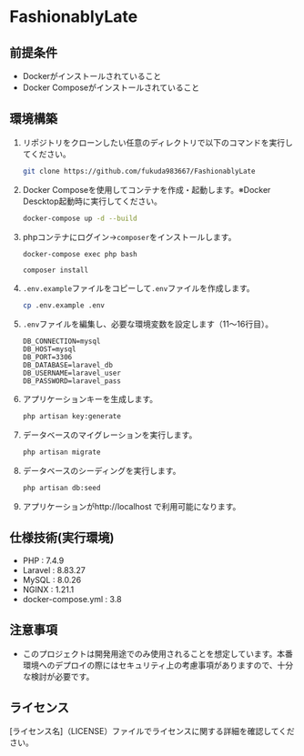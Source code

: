 # FashionablyLate

## 前提条件

- Dockerがインストールされていること
- Docker Composeがインストールされていること

## 環境構築

1. リポジトリをクローンしたい任意のディレクトリで以下のコマンドを実行してください。

    ```bash
    git clone https://github.com/fukuda983667/FashionablyLate
    ```

2. Docker Composeを使用してコンテナを作成・起動します。※Docker Descktop起動時に実行してください。

    ```bash
    docker-compose up -d --build
    ```

3. phpコンテナにログイン→`composer`をインストールします。

    ```bash
    docker-compose exec php bash
    ```
    ```
    composer install
    ```

2. `.env.example`ファイルをコピーして`.env`ファイルを作成します。

    ```bash
    cp .env.example .env
    ```

3. `.env`ファイルを編集し、必要な環境変数を設定します（11～16行目）。

   ```
   DB_CONNECTION=mysql
   DB_HOST=mysql
   DB_PORT=3306
   DB_DATABASE=laravel_db
   DB_USERNAME=laravel_user
   DB_PASSWORD=laravel_pass
   ```

7. アプリケーションキーを生成します。

    ```bash
    php artisan key:generate
    ```

8. データベースのマイグレーションを実行します。

    ```bash
    php artisan migrate
    ```

8. データベースのシーディングを実行します。

    ```bash
    php artisan db:seed
    ```

9. アプリケーションがhttp://localhost で利用可能になります。

## 仕様技術(実行環境)

- PHP : 7.4.9
- Laravel : 8.83.27
- MySQL : 8.0.26
- NGINX : 1.21.1
- docker-compose.yml : 3.8

## 注意事項

- このプロジェクトは開発用途でのみ使用されることを想定しています。本番環境へのデプロイの際にはセキュリティ上の考慮事項がありますので、十分な検討が必要です。

## ライセンス

[ライセンス名]（LICENSE）ファイルでライセンスに関する詳細を確認してください。

